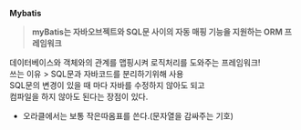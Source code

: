 

**Mybatis**

> **myBatis는 자바오브젝트와 SQL문 사이의 자동 매핑 기능을 지원하는 ORM 프레임워크**
> 

데이터베이스와 객체와의 관계를 맵핑시켜 로직처리를 도와주는 프레임워크!  
쓰는 이유 > SQL문과 자바코드를 분리하기위해 사용  
SQL문의 변경이 있을 때 마다 자바를 수정하지 않아도 되고   
컴파일을 하지 않아도 된다는 장점이 있다.  

- 오라클에서는 보통 작은따옴표를 쓴다.(문자열을 감싸주는 기호)
